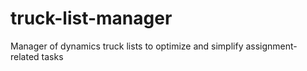 # truck-list-manager
Manager of dynamics truck lists to optimize and simplify assignment-related tasks
